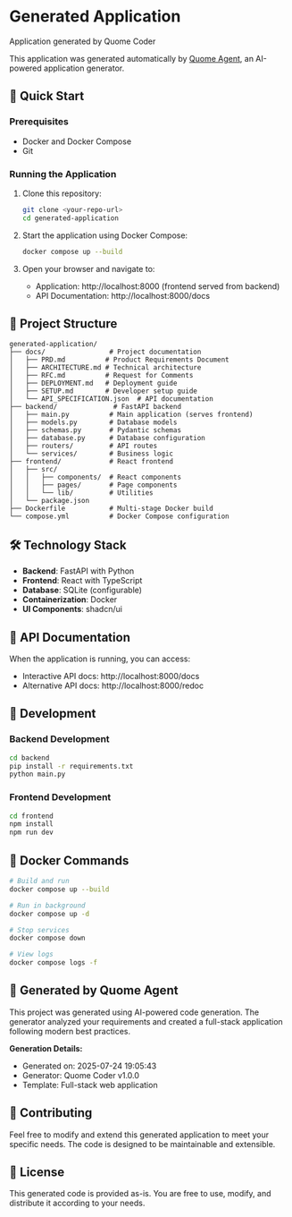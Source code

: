# Generated Application

Application generated by Quome Coder

This application was generated automatically by [Quome Agent](https://github.com/your-org/quome-agent), an AI-powered application generator.

## 🚀 Quick Start

### Prerequisites

- Docker and Docker Compose
- Git

### Running the Application

1. Clone this repository:
   ```bash
   git clone <your-repo-url>
   cd generated-application
   ```

2. Start the application using Docker Compose:
   ```bash
   docker compose up --build
   ```

3. Open your browser and navigate to:
   - Application: http://localhost:8000 (frontend served from backend)
   - API Documentation: http://localhost:8000/docs

## 📁 Project Structure

```
generated-application/
├── docs/                # Project documentation
│   ├── PRD.md          # Product Requirements Document
│   ├── ARCHITECTURE.md # Technical architecture
│   ├── RFC.md          # Request for Comments
│   ├── DEPLOYMENT.md   # Deployment guide
│   ├── SETUP.md        # Developer setup guide
│   └── API_SPECIFICATION.json  # API documentation
├── backend/              # FastAPI backend
│   ├── main.py          # Main application (serves frontend)
│   ├── models.py        # Database models
│   ├── schemas.py       # Pydantic schemas
│   ├── database.py      # Database configuration
│   ├── routers/         # API routes
│   └── services/        # Business logic
├── frontend/            # React frontend
│   ├── src/
│   │   ├── components/  # React components
│   │   ├── pages/       # Page components
│   │   └── lib/         # Utilities
│   └── package.json
├── Dockerfile           # Multi-stage Docker build
└── compose.yml          # Docker Compose configuration
```

## 🛠️ Technology Stack

- **Backend**: FastAPI with Python
- **Frontend**: React with TypeScript
- **Database**: SQLite (configurable)
- **Containerization**: Docker
- **UI Components**: shadcn/ui

## 📖 API Documentation

When the application is running, you can access:
- Interactive API docs: http://localhost:8000/docs
- Alternative API docs: http://localhost:8000/redoc

## 🔧 Development

### Backend Development

```bash
cd backend
pip install -r requirements.txt
python main.py
```

### Frontend Development

```bash
cd frontend
npm install
npm run dev
```

## 🐳 Docker Commands

```bash
# Build and run
docker compose up --build

# Run in background
docker compose up -d

# Stop services
docker compose down

# View logs
docker compose logs -f
```

## 📝 Generated by Quome Agent

This project was generated using AI-powered code generation. The generator analyzed your requirements and created a full-stack application following modern best practices.

**Generation Details:**
- Generated on: 2025-07-24 19:05:43
- Generator: Quome Coder v1.0.0
- Template: Full-stack web application

## 🤝 Contributing

Feel free to modify and extend this generated application to meet your specific needs. The code is designed to be maintainable and extensible.

## 📄 License

This generated code is provided as-is. You are free to use, modify, and distribute it according to your needs.
